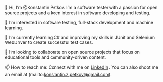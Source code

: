 👋 Hi, I’m @Konstantin Petkov. I’m a software tester with a passion for open source projects and a keen interest in software developing and testing.

👀 I’m interested in software testing, full-stack development and machine learning.

🌱 I’m currently learning C# and improving my skills in JUnit and Selenium WebDriver to create successful test cases.

💞️ I’m looking to collaborate on open source projects that focus on educational tools and community-driven content.

📫 How to reach me: Connect with me on [LinkedIn](https://www.linkedin.com/in/konstantin-petkov92/) . You can also shoot me an email at (mailto:konstantin.z.petkov@gmail.com).

<!---
Konstantin9209/Konstantin9209 is a ✨ special ✨ repository because its `README.md` (this file) appears on your GitHub profile.
You can click the Preview link to take a look at your changes.
--->
